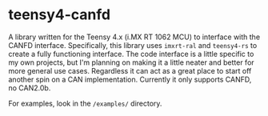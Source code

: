 # teensy4-canfd
A library written for the Teensy 4.x (i.MX RT 1062 MCU) to interface with the CANFD interface. Specifically, this library uses `imxrt-ral` and `teensy4-rs` to create a fully functioning interface. The code interface is a little specific to my own projects, but I'm planning on making it a little neater and better for more general use cases. Regardless it can act as a great place to start off another spin on a CAN implementation. Currently it only supports CANFD, no CAN2.0b.

For examples, look in the `/examples/` directory.
